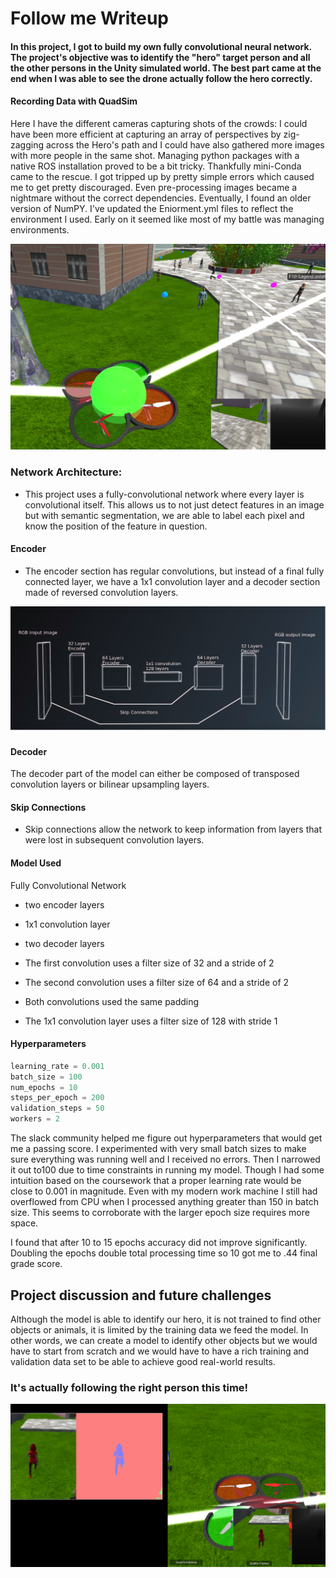 # Follow me  Writeup
#### In this project, I got to build my own fully convolutional neural network. The project's objective was to identify the "hero" target person and all the other persons in the Unity simulated world. The best part came at the end when I was able to see the drone actually follow the hero correctly.


#### Recording Data with QuadSim 
Here I have the different cameras capturing shots of the crowds: I could have been more efficient at capturing an array of perspectives by zig-zagging across the Hero's path and I could have also gathered more images with more people in the same shot. Managing python packages with a native ROS installation proved to be a bit tricky. Thankfully mini-Conda came to the rescue. I got tripped up by pretty simple errors which caused me to get pretty discouraged. Even pre-processing images became a nightmare without the correct dependencies. Eventually, I found an older version of NumPY. I've updated the Eniorment.yml files to reflect the environment I used. Early on it seemed like most of my battle was managing environments. 

![Recording images](images/Recording_Data.png)


### Network Architecture: 
- This project uses a fully-convolutional network where every layer is convolutional itself. This allows us to not just detect features in an image but with semantic segmentation, we are able to label each pixel and know the position of the feature in question.

#### Encoder 
- The encoder section has regular convolutions, but instead of a final fully connected layer, we have a 1x1 convolution layer and a decoder section made of reversed convolution layers.

![FCN](images/FCN.png)


#### Decoder
The decoder part of the model can either be composed of transposed convolution layers or bilinear upsampling layers.



#### Skip Connections
- Skip connections allow the network to keep information from layers that were lost in subsequent convolution layers.
#### Model Used
Fully Convolutional Network

- two encoder layers
- 1x1 convolution layer
- two decoder layers

- The first convolution uses a filter size of 32 and a stride of 2
- The second convolution uses a filter size of 64 and a stride of 2
- Both convolutions used the same padding

- The 1x1 convolution layer uses a filter size of 128 with stride 1

#### Hyperparameters

``` python
learning_rate = 0.001
batch_size = 100
num_epochs = 10
steps_per_epoch = 200
validation_steps = 50
workers = 2
 ```
The slack community helped me figure out hyperparameters that would get me a passing score. I experimented with very small batch sizes to make sure everything was running well and I received no errors. Then I narrowed it out  to100 due to time constraints in running my model. Though I had some intuition based on the coursework that a proper learning rate would be close to 0.001 in magnitude. Even with my modern work machine I still had overflowed from CPU when I processed anything greater than 150 in batch size. This seems to corroborate with the larger epoch size requires more space.

I found that after 10 to 15 epochs accuracy did not improve significantly. Doubling the epochs double total processing time so 10 got me to .44 final grade score.


## Project discussion and future challenges

Although the model is able to identify our hero, it is not trained to find other objects or animals, it is limited by the training data we feed the model. In other words, we can create a model to identify other objects but we would have to start from scratch and we would have to have a rich training and validation data set to be able to achieve good real-world results.

### It's actually following the right person this time!

![Follow me](images/sim_screenshot.png)
